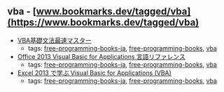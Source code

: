 vba - [www.bookmarks.dev/tagged/vba](https://www.bookmarks.dev/tagged/vba)
---
* [VBA基礎文法最速マスター](http://d.hatena.ne.jp/nattou_curry_2/20100129/1264787849)
    * tags: [free-programming-books-ja](../tagged/free-programming-books-ja.md), [free-programming-books](../tagged/free-programming-books.md), [vba](../tagged/vba.md)
* [Office 2013 Visual Basic for Applications 言語リファレンス](https://msdn.microsoft.com/ja-jp/library/office/gg264383.aspx)
    * tags: [free-programming-books-ja](../tagged/free-programming-books-ja.md), [free-programming-books](../tagged/free-programming-books.md), [vba](../tagged/vba.md)
* [Excel 2013 で学ぶ Visual Basic for Applications (VBA)](http://brain.cc.kogakuin.ac.jp/~kanamaru/lecture/vba2013/index.html)
    * tags: [free-programming-books-ja](../tagged/free-programming-books-ja.md), [free-programming-books](../tagged/free-programming-books.md), [vba](../tagged/vba.md)
